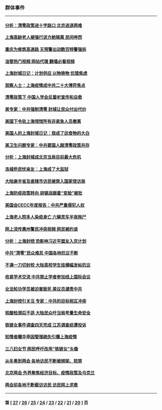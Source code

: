 ### 群体事件
---
#### [分析：清零政策进十字路口 北京进退两难](../../pages/ncid279/n13722760.md?04290845) 
#### [上海高龄老人被强行送方舱隔离 民间哗然](../../pages/ncid279/n13717318.md?04290845) 
#### [重庆为修筑高速路 无预警出动数百特警强拆](../../pages/ncid279/n13716893.md?04290845) 
#### [油管热门视频 网站代理 翻墙必看视频](http://209.222.30.114:81/youtube.html?04290845)
#### [上海封城日记：计划供应 以物换物 饥饿焦虑](../../pages/ncid279/n13715646.md?04290845) 
#### [观察人士：上海疫情成中共二十大博弈焦点](../../pages/ncid279/n13713349.md?04290845) 
#### [清零政策下 中国人学会反着听宣传和自救](../../pages/ncid279/n13711002.md?04290845) 
#### [美专家：中共强制清零 封城让民众付出代价](../../pages/ncid279/n13709482.md?04290845) 
#### [美国下令驻上海领馆所有非紧急人员撤离](../../pages/ncid279/n13709373.md?04290845) 
#### [美国人的上海封城日记：我成了运食物的大白](../../pages/ncid279/n13707573.md?04290845) 
#### [美卫生问题专家：中共要国人跟清零政策共存](../../pages/ncid279/n13705925.md?04290845) 
#### [分析：上海封城成北京当局目前最大危机](../../pages/ncid279/n13702771.md?04290845) 
#### [洛城侨民忧亲友：上海成了大监狱](../../pages/ncid279/n13693937.md?04290845) 
#### [大陆逾半省及直辖市访民被禁入国家信访局](../../pages/ncid279/n13689201.md?04290845) 
#### [上海防疫政策转向 胡锡进跟着“变脸”被批](../../pages/ncid279/n13688098.md?04290845) 
#### [美国会CECC年度报告：中共严重侵犯人权](../../pages/ncid279/n13687784.md?04290845) 
#### [上海老人院多人染疫身亡 六辆灵车半夜拖尸](../../pages/ncid279/n13687060.md?04290845) 
#### [网上流传惠州警民冲突视频 网民被约谈](../../pages/ncid279/n13687562.md?04290845) 
#### [分析：上海封控 恐影响习近平盟友入京计划](../../pages/ncid279/n13686881.md?04290845) 
#### [中共“清零”民众难忍 中国各地抗议不断](../../pages/ncid279/n13685186.md?04290845) 
#### [不满一刀切封校 大陆高校学生挂横幅发帖抗议](../../pages/ncid279/n13683669.md?04290845) 
#### [收紧学术交流 中共禁止学者参加线上国际会议](../../pages/ncid279/n13684255.md?04290845) 
#### [女法轮功学员被迫害致死 美议员谴责中共](../../pages/ncid279/n13682069.md?04290845) 
#### [上海封控引关注 专家：中共的目标相互冲突](../../pages/ncid279/n13679402.md?04290845) 
#### [核酸检测后不适 大陆民众吁当局考量生命安全](../../pages/ncid279/n13674223.md?04290845) 
#### [铁链女事件调查四天完成 江苏调查组遭投诉](../../pages/ncid279/n13673940.md?04290845) 
#### [知情者曝华亭因管理疏失引爆上海疫情](../../pages/ncid279/n13642418.md?04290845) 
#### [三八妇女节 网民呼吁改用“铁链女”头像](../../pages/ncid279/n13629332.md?04290845) 
#### [从冬奥到两会 各地访民不断被绑架、软禁](../../pages/ncid279/n13623432.md?04290845) 
#### [北京两会 外界聚焦经济目标、疫情政策及乌克兰](../../pages/ncid279/n13622785.md?04290845) 
#### [两会前各地不断截访访民 访民网上求救](../../pages/ncid279/n13606281.md?04290845) 

---
#### 第 [ [27](./27.md?04290845) / [26](./26.md?04290845) / [25](./25.md?04290845) / [24](./24.md?04290845) / [23](./23.md?04290845) / [22](./22.md?04290845) / [21](./21.md?04290845) / [20](./20.md?04290845) ] 页

